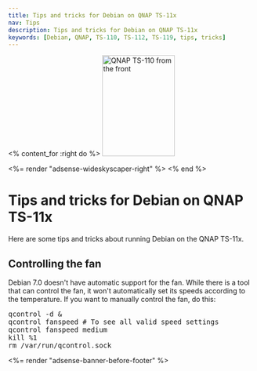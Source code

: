 ```yaml
---
title: Tips and tricks for Debian on QNAP TS-11x
nav: Tips
description: Tips and tricks for Debian on QNAP TS-11x
keywords: [Debian, QNAP, TS-110, TS-112, TS-119, tips, tricks]
---
```


<% content_for :right do %>
<img src = "../images/r_qnap_ts110.jpg" class="border" alt="QNAP TS-110 from the front" width="148" height="206" />

<%= render "adsense-wideskyscaper-right" %>
<% end %>

<h1>Tips and tricks for Debian on QNAP TS-11x</h1>

Here are some tips and tricks about running Debian on the QNAP TS-11x.

<h2>Controlling the fan</h2>

Debian 7.0 doesn't have automatic support for the fan.  While there
is a tool that can control the fan, it won't automatically set its speeds
according to the temperature.  If you want to manually control the fan, do
this:

<div class="code">
<pre>
qcontrol -d &amp;
qcontrol fanspeed # To see all valid speed settings
qcontrol fanspeed medium
kill %1
rm /var/run/qcontrol.sock
</pre>
</div>

<div class="bbf">
<%= render "adsense-banner-before-footer" %>
</div>

